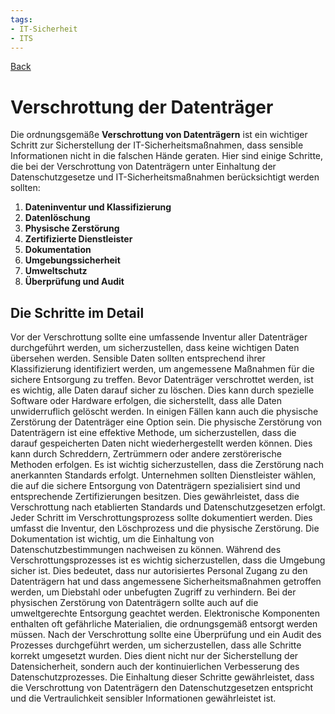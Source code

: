 ```yaml
---
tags:
- IT-Sicherheit
- ITS
---
```

[Back](Uebersicht%20der%20IT-Sicherheit%20Themen.md)
# Verschrottung der Datenträger
Die ordnungsgemäße **Verschrottung von Datenträgern** ist ein wichtiger Schritt zur Sicherstellung der IT-Sicherheitsmaßnahmen, dass sensible Informationen nicht in die falschen Hände geraten. Hier sind einige Schritte, die bei der Verschrottung von Datenträgern unter Einhaltung der Datenschutzgesetze und IT-Sicherheitsmaßnahmen berücksichtigt werden sollten:

1. **Dateninventur und Klassifizierung**
2. **Datenlöschung**
3. **Physische Zerstörung**
4. **Zertifizierte Dienstleister**
5. **Dokumentation**
6. **Umgebungssicherheit**
7. **Umweltschutz**
8. **Überprüfung und Audit**

## Die Schritte im Detail
Vor der Verschrottung sollte eine umfassende Inventur aller Datenträger durchgeführt werden, um sicherzustellen, dass keine wichtigen Daten übersehen werden. Sensible Daten sollten entsprechend ihrer Klassifizierung identifiziert werden, um angemessene Maßnahmen für die sichere Entsorgung zu treffen.
Bevor Datenträger verschrottet werden, ist es wichtig, alle Daten darauf sicher zu löschen. Dies kann durch spezielle Software oder Hardware erfolgen, die sicherstellt, dass alle Daten unwiderruflich gelöscht werden. In einigen Fällen kann auch die physische Zerstörung der Datenträger eine Option sein.
Die physische Zerstörung von Datenträgern ist eine effektive Methode, um sicherzustellen, dass die darauf gespeicherten Daten nicht wiederhergestellt werden können. Dies kann durch Schreddern, Zertrümmern oder andere zerstörerische Methoden erfolgen. Es ist wichtig sicherzustellen, dass die Zerstörung nach anerkannten Standards erfolgt.
Unternehmen sollten Dienstleister wählen, die auf die sichere Entsorgung von Datenträgern spezialisiert sind und entsprechende Zertifizierungen besitzen. Dies gewährleistet, dass die Verschrottung nach etablierten Standards und Datenschutzgesetzen erfolgt.
Jeder Schritt im Verschrottungsprozess sollte dokumentiert werden. Dies umfasst die Inventur, den Löschprozess und die physische Zerstörung. Die Dokumentation ist wichtig, um die Einhaltung von Datenschutzbestimmungen nachweisen zu können.
Während des Verschrottungsprozesses ist es wichtig sicherzustellen, dass die Umgebung sicher ist. Dies bedeutet, dass nur autorisiertes Personal Zugang zu den Datenträgern hat und dass angemessene Sicherheitsmaßnahmen getroffen werden, um Diebstahl oder unbefugten Zugriff zu verhindern.
Bei der physischen Zerstörung von Datenträgern sollte auch auf die umweltgerechte Entsorgung geachtet werden. Elektronische Komponenten enthalten oft gefährliche Materialien, die ordnungsgemäß entsorgt werden müssen.
Nach der Verschrottung sollte eine Überprüfung und ein Audit des Prozesses durchgeführt werden, um sicherzustellen, dass alle Schritte korrekt umgesetzt wurden. Dies dient nicht nur der Sicherstellung der Datensicherheit, sondern auch der kontinuierlichen Verbesserung des Datenschutzprozesses.
Die Einhaltung dieser Schritte gewährleistet, dass die Verschrottung von Datenträgern den Datenschutzgesetzen entspricht und die Vertraulichkeit sensibler Informationen gewährleistet ist.